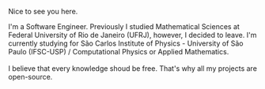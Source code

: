 Nice to see you here. <br>

I'm a Software Engineer. Previously I studied Mathematical Sciences at Federal University of Rio de Janeiro (UFRJ), however, I decided to leave. I'm currently studying for São Carlos Institute of Physics - University of São Paulo (IFSC-USP) / Computational Physics or Applied Mathematics.<br><br>
I believe that every knowledge shoud be free. That's why all my projects are open-source.
